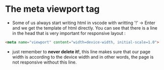 # The meta viewport tag
 * Some of us always start writing html in vscode with writting '!' -> Enter and we get the template of html directly. You can see that there is a line in the head that is very important for responsive layout :

 ```html
 <meta name="viewport" content="width=device-width, initial-scale=1.0">
```

* just remember to **never delete it!**, this line makes sure that our page width is according to the device width and in other words, the page is not responsive without this line.
 